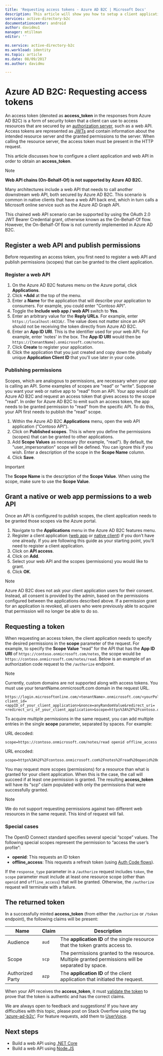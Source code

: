 ```yaml
---
title: 'Requesting access tokens - Azure AD B2C | Microsoft Docs'
description: This article will show you how to setup a client application and acquire an access token.
services: active-directory-b2c
documentationcenter: android
author: davidmu1
manager: mtillman
editor: ''

ms.service: active-directory-b2c
ms.workload: identity
ms.topic: article
ms.date: 08/09/2017
ms.author: davidmu

---
```

# Azure AD B2C: Requesting access tokens

An access token (denoted as **access\_token** in the responses from Azure AD B2C) is a form of security token that a client can use to access resources that are secured by an [authorization server](https://docs.microsoft.com/azure/active-directory-b2c/active-directory-b2c-reference-protocols#the-basics), such as a web API. Access tokens are represented as [JWTs](https://docs.microsoft.com/azure/active-directory-b2c/active-directory-b2c-reference-tokens#types-of-tokens) and contain information about the intended resource server and the granted permissions to the server. When calling the resource server, the access token must be present in the HTTP request.

This article discusses how to configure a client application and web API in order to obtain an **access\_token**.

> [!NOTE]
> **Web API chains (On-Behalf-Of) is not supported by Azure AD B2C.**
>
> Many architectures include a web API that needs to call another downstream web API, both secured by Azure AD B2C. This scenario is common in native clients that have a web API back end, which in turn calls a Microsoft online service such as the Azure AD Graph API.
>
> This chained web API scenario can be supported by using the OAuth 2.0 JWT Bearer Credential grant, otherwise known as the On-Behalf-Of flow. However, the On-Behalf-Of flow is not currently implemented in Azure AD B2C.

## Register a web API and publish permissions

Before requesting an access token, you first need to register a web API and publish permissions (scopes) that can be granted to the client application.

### Register a web API

1. On the Azure AD B2C features menu on the Azure portal, click **Applications**.
1. Click **+Add** at the top of the menu.
1. Enter a **Name** for the application that will describe your application to consumers. For example, you could enter "Contoso API".
1. Toggle the **Include web app / web API** switch to **Yes**.
1. Enter an arbitrary value for the **Reply URLs**. For example, enter `https://localhost:44316/`. The value does not matter since an API should not be receiving the token directly from Azure AD B2C.
1. Enter an **App ID URI**. This is the identifier used for your web API. For example, enter 'notes' in the box. The **App ID URI** would then be `https://{tenantName}.onmicrosoft.com/notes`.
1. Click **Create** to register your application.
1. Click the application that you just created and copy down the globally unique **Application Client ID** that you'll use later in your code.

### Publishing permissions

Scopes, which are analogous to permissions, are necessary when your app is calling an API. Some examples of scopes are "read" or "write". Suppose you want your web or native app to "read" from an API. Your app would call Azure AD B2C and request an access token that gives access to the scope "read". In order for Azure AD B2C to emit such an access token, the app needs to be granted permission to "read" from the specific API. To do this, your API first needs to publish the "read" scope.

1. Within the Azure AD B2C **Applications** menu, open the web API application ("Contoso API").
1. Click on **Published scopes**. This is where you define the permissions (scopes) that can be granted to other applications.
1. Add **Scope Values** as necessary (for example, "read"). By default, the "user_impersonation" scope will be defined. You can ignore this if you wish. Enter a description of the scope in the **Scope Name** column.
1. Click **Save**.

> [!IMPORTANT]
> The **Scope Name** is the description of the **Scope Value**. When using the scope, make sure to use the **Scope Value**.

## Grant a native or web app permissions to a web API

Once an API is configured to publish scopes, the client application needs to be granted those scopes via the Azure portal.

1. Navigate to the **Applications** menu in the Azure AD B2C features menu.
1. Register a client application ([web app](active-directory-b2c-app-registration.md#register-a-web-app) or [native client](active-directory-b2c-app-registration.md#register-a-mobile-or-native-app)) if you don’t have one already. If you are following this guide as your starting point, you'll need to register a client application.
1. Click on **API access**.
1. Click on **Add**.
1. Select your web API and the scopes (permissions) you would like to grant.
1. Click **OK**.

> [!NOTE]
> Azure AD B2C does not ask your client application users for their consent. Instead, all consent is provided by the admin, based on the permissions configured between the applications described above. If a permission grant for an application is revoked, all users who were previously able to acquire that permission will no longer be able to do so.

## Requesting a token

When requesting an access token, the client application needs to specify the desired permissions in the **scope** parameter of the request. For example, to specify the **Scope Value** “read” for the API that has the **App ID URI** of `https://contoso.onmicrosoft.com/notes`, the scope would be `https://contoso.onmicrosoft.com/notes/read`. Below is an example of an authorization code request to the `/authorize` endpoint.

> [!NOTE]
> Currently, custom domains are not supported along with access tokens. You must use your tenantName.onmicrosoft.com domain in the request URL.

```
https://login.microsoftonline.com/<tenantName>.onmicrosoft.com/<yourPolicyId>/oauth2/v2.0/authorize?client_id=<appID_of_your_client_application>&nonce=anyRandomValue&redirect_uri=<redirect_uri_of_your_client_application>&scope=https%3A%2F%2Fcontoso.onmicrosoft.com%2Fnotes%2Fread&response_type=code 
```

To acquire multiple permissions in the same request, you can add multiple entries in the single **scope** parameter, separated by spaces. For example:

URL decoded:

```
scope=https://contoso.onmicrosoft.com/notes/read openid offline_access
```

URL encoded:

```
scope=https%3A%2F%2Fcontoso.onmicrosoft.com%2Fnotes%2Fread%20openid%20offline_access
```

You may request more scopes (permissions) for a resource than what is granted for your client application. When this is the case, the call will succeed if at least one permission is granted. The resulting **access\_token** will have its “scp” claim populated with only the permissions that were successfully granted.

> [!NOTE] 
> We do not support requesting permissions against two different web resources in the same request. This kind of request will fail.

### Special cases

The OpenID Connect standard specifies several special “scope” values. The following special scopes represent the permission to “access the user’s profile”:

* **openid**: This requests an ID token
* **offline\_access**: This requests a refresh token (using [Auth Code flows](active-directory-b2c-reference-oauth-code.md)).

If the `response_type` parameter in a `/authorize` request includes `token`, the `scope` parameter must include at least one resource scope (other than `openid` and `offline_access`) that will be granted. Otherwise, the `/authorize` request will terminate with a failure.

## The returned token

In a successfully minted **access\_token** (from either the `/authorize` or `/token` endpoint), the following claims will be present:

| Name | Claim | Description |
| --- | --- | --- |
|Audience |`aud` |The **application ID** of the single resource that the token grants access to. |
|Scope |`scp` |The permissions granted to the resource. Multiple granted permissions will be separated by space. |
|Authorized Party |`azp` |The **application ID** of the client application that initiated the request. |

When your API receives the **access\_token**, it must [validate the token](active-directory-b2c-reference-tokens.md) to prove that the token is authentic and has the correct claims.

We are always open to feedback and suggestions! If you have any difficulties with this topic, please post on Stack Overflow using the tag ['azure-ad-b2c'](https://stackoverflow.com/questions/tagged/azure-ad-b2c). For feature requests, add them to [UserVoice](https://feedback.azure.com/forums/169401-azure-active-directory/category/160596-b2c).

## Next steps

* Build a web API using [.NET Core](https://github.com/Azure-Samples/active-directory-b2c-dotnetcore-webapi)
* Build a web API using [Node.JS](https://github.com/Azure-Samples/active-directory-b2c-javascript-nodejs-webapi)
